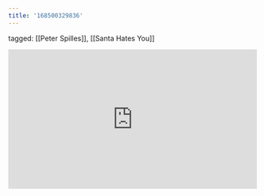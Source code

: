 ```yaml
---
title: '168500329836'
---
```

tagged: [[Peter Spilles]], [[Santa Hates You]]
<iframe allow="accelerometer; autoplay; clipboard-write; encrypted-media; gyroscope; picture-in-picture" allowfullscreen="" frameborder="0" height="281" id="youtube_iframe" src="https://www.youtube.com/embed/PoWwozTY55Q?feature=oembed&amp;enablejsapi=1&amp;origin=https://safe.txmblr.com&amp;wmode=opaque" width="500"></iframe>